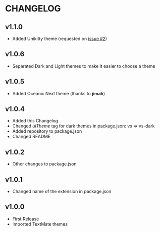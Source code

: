 # CHANGELOG

## v1.1.0
* Added Unikitty theme (requested on [issue #2](https://github.com/AndrsDC/base16-vscode/issues/2))

## v1.0.6
* Separated Dark and Light themes to make it easier to choose a theme

## v1.0.5
* Added Oceanic Next theme (thanks to **jimah**)

## v1.0.4
* Added this Changelog
* Changed *uiTheme* tag for dark themes in package.json: vs => vs-dark
* Added repository to package.json
* Changed README

## v1.0.2
* Other changes to package.json

## v1.0.1
* Changed name of the extension in package.json

## v1.0.0
* First Release
* Imported TextMate themes